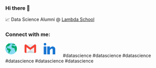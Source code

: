 ### Hi there 👋 

📈 Data Science Alumni @ [Lambda School](https://lambdaschool.com/)
### Connect with me:

[<img align="left" style="margin-right: 1.5rem" alt="portfolio" width="36px" src="assets\portfolio.svg" />][portfolio]

[<img align="left" style="margin-right: 1.5rem" alt="gmail" width="36px" src="assets\gmail.svg" />][gmail]

[<img align="left" style="margin-right: 1.5rem" alt="linkedIn" width="36px" src="assets\linkedin.svg" />][linkedin]

<br />

[portfolio]: http://evangrinalds.com/
[gmail]: https://mail.google.com/mail/u/0/?fs=1&to=evanpersonalbiz@gmail.com&su=SUBJECT&body=BODY&tf=cm
[linkedin]: www.linkedin.com/in/evan-grinalds

#datascience
#datascience
#datascience
#datascience
#datascience
#datascience
